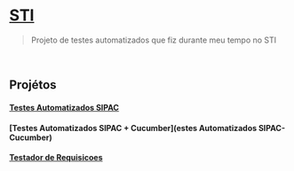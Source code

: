 # [STI](https://github.com/CoutinhoThiago/STI)
> Projeto de testes automatizados que fiz durante meu tempo no STI

<br>

## Projétos
#### [Testes Automatizados SIPAC](Testes-Automatizados-SIPAC)
#### [Testes Automatizados SIPAC + Cucumber](estes Automatizados SIPAC-Cucumber)
#### [Testador de Requisicoes](Testador-de-Requisicoes)
